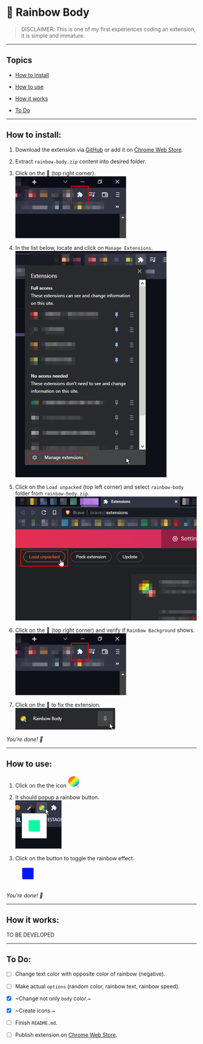 # :rainbow: Rainbow Body

> DISCLAIMER: This is one of my first experiences coding an extension, it is simple and immature.

---
## Topics
- [How to install](#how-to-install)

- [How to use](#how-to-use)

- [How it works](#how-it-works)

- [To Do](#to-do)

---
## How to install:
1. Download the extension via [GitHub](https://github.com/dudushy/rainbow-body/releases) or add it on [Chrome Web Store](#).

1. Extract `rainbow-body.zip` content into desired folder.

1. Click on the :jigsaw: (top right corner).<br>
![jigsaw](img/jigsaw.png)

1. In the list below, locate and click on `Manage Extensions`.<br>
![manage_ext](img/manage_ext.png)

1. Click on the `Load unpacked` (top left corner) and select `rainbow-body` folder from `rainbow-body.zip`.<br>
![load_unpacked](img/load_unpacked.png)

1. Click on the :jigsaw: (top right corner) and verify if `Rainbow Background` shows.<br>
![jigsaw](img/jigsaw.png)

1. Click on the :pushpin: to fix the extension.<br>
![pin](img/pin.png)

_You're done! :tada:_

---
## How to use:
1. Click on the the icon ![icon](rainbow-body/images/rainbow-body32.png)

1. It should popup a rainbow button.<br>
![popup](img/popup.png)

1. Click on the button to toggle the rainbow effect.<br>
![button](img/button.png)

_You're done! :tada:_

---
## How it works:
TO BE DEVELOPED

---
## To Do:
- [ ] Change text color with opposite color of rainbow (negative).

- [ ] Make actual `options` (random color, rainbow text, rainbow speed).

- [x] ~Change not only `body` color.~

- [x] ~Create icons.~

- [ ] Finish `README.md`.

- [ ] Publish extension on [Chrome Web Store](https://chrome.google.com/webstore/category/extensions).
